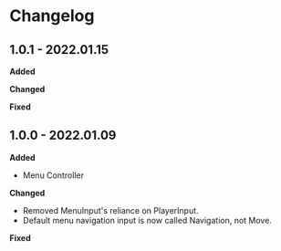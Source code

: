 # Changelog

## 1.0.1 - 2022.01.15

**Added**

**Changed**

**Fixed**

## 1.0.0 - 2022.01.09

**Added**

* Menu Controller

**Changed**

* Removed MenuInput's reliance on PlayerInput.
* Default menu navigation input is now called Navigation, not Move.

**Fixed**
